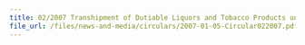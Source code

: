 ```yaml
---
title: 02/2007 Transhipment of Dutiable Liquors and Tobacco Products under "through" Bills of Lading within same FTZ
file_url: /files/news-and-media/circulars/2007-01-05-Circular022007.pdf
---
```

